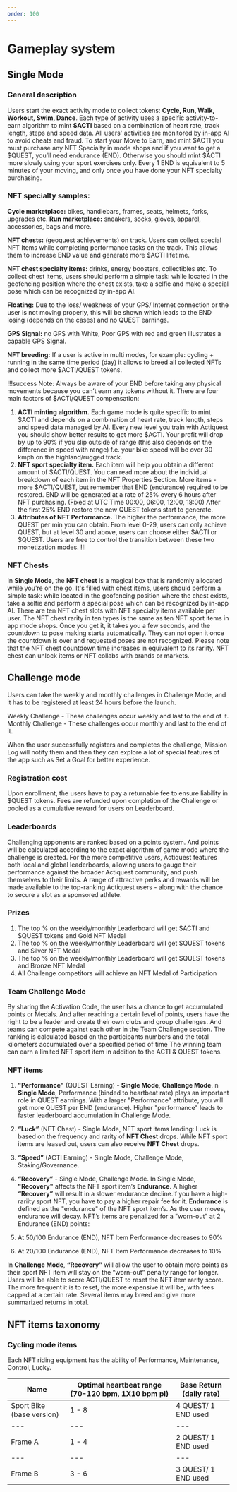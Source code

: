 ```yaml
---
order: 100
---
```

# Gameplay system

## Single Mode

### General description
Users start the exact activity mode to collect tokens: **Cycle, Run, Walk, Workout, Swim, Dance**. Each type of activity uses a specific activity-to-earn algorithm to mint **$ACTI** based on a combination of heart rate, track length, steps and speed data. 
All users' activities are monitored by in-app AI to avoid cheats and fraud. To start your Move to Earn, and mint $ACTI you must purchase any NFT Specialty in mode shops and if you want to get a $QUEST, you’ll need endurance (END). Otherwise you should mint $ACTI more slowly using your sport exercises only.
Every 1 END is equivalent to 5 minutes of your moving, and only once you have done your NFT specialty purchasing. 

### NFT specialty samples:
**Cycle marketplace:** bikes, handlebars, frames, seats, helmets, forks, upgrades etc.
**Run marketplace:** sneakers, socks, gloves, apparel, accessories, bags and more.

**NFT chests:** (geoquest achievements) on track. Users can collect special NFT Items while completing performance tasks on the track. This allows them to increase END value and generate more $ACTI lifetime. 

**NFT chest specialty items:** drinks, energy boosters, collectibles etc. To collect chest items, users should perform a simple task: while located in the geofencing position where the chest exists, take a selfie and make a special pose which can be recognized by in-app AI.

**Floating:** Due to the loss/ weakness of your GPS/ Internet connection or the user is not moving properly, this will be shown which leads to the END losing (depends on the cases) and no QUEST earnings.

**GPS Signal:** no GPS with White, Poor GPS with red and green illustrates a capable GPS Signal.

**NFT breeding:** If a user is active in multi modes, for example: cycling + running in the same time period (day) it allows to breed all collected NFTs and collect more $ACTI/QUEST tokens.

!!!success Note: Always be aware of your END before taking any physical movements because you can’t earn any tokens without it. There are four main factors of $ACTI/QUEST compensation:

1. **ACTI minting algorithm.** Each game mode is quite specific to mint $ACTI and depends on a combination of heart rate, track length, steps and speed data managed by AI. Every new level you train with Actiquest you should show better results to get more $ACTI. Your profit will drop by up to 90% if you slip outside of range (this also depends on the difference in speed with range) f.e. your bike speed will be over 30 kmph on the highland/rugged track.
2. **NFT sport specialty item.** Each item will help you obtain a different amount of $ACTI/QUEST. You can read more about the individual breakdown of each item in the NFT Properties Section. More items - more $ACTI/QUEST, but remember that END (endurance) required to be restored. END will be generated at a rate of 25% every 6 hours after NFT purchasing. (Fixed at UTC Time 00:00, 06:00, 12:00, 18:00) After the first 25% END restore the new QUEST tokens start to generate.
3. **Attributes of NFT Performance.** The higher the performance, the more QUEST per min you can obtain. From level 0-29, users can only achieve QUEST, but at level 30 and above, users can choose either $ACTI or $QUEST. Users are free to control the transition between these two monetization modes.
!!!
### NFT Chests

In **Single Mode**, the **NFT chest** is a magical box that is randomly allocated while you're on the go. It's filled with chest items, users should perform a simple task: while located in the geofencing position where the chest exists, take a selfie and perform a special pose which can be recognized by in-app AI. There are ten NFT chest slots with NFT specialty items available per user. The NFT chest rarity in ten types is the same as ten NFT sport items in app mode shops. Once you get it, it takes you a few seconds, and the countdown to pose making starts automatically. They can not open it once the countdown is over and requested poses are not recognized. Please note that the NFT chest countdown time increases in equivalent to its rariity. NFT chest can unlock items or NFT collabs with brands or markets. 

## Challenge mode

Users can take the weekly and monthly challenges in Challenge Mode, and it has to be registered at least 24 hours before the launch. 

Weekly Challenge - These challenges occur weekly and last to the end of it. 
Monthly Challenge - These challenges occur monthly and last to the end of it.

When the user successfully registers and completes the challenge, Mission Log will notify them and then they can explore a lot of special features of the app such as Set a Goal for better experience.

### Registration cost

Upon enrollment, the users have to pay a returnable fee to ensure liability in $QUEST tokens. Fees are refunded upon completion of the Challenge or pooled as a cumulative reward for users on Leaderboard. 

### Leaderboards

Challenging opponents are ranked based on a points system. And points will be calculated according to the exact algorithm of game mode where the challenge is created. For the more competitive users, Actiquest features both local and global leaderboards, allowing users to gauge their performance against the broader Actiquest community, and push themselves to their limits. A range of attractive perks and rewards will be made available to the top-ranking Actiquest users - along with the chance to secure a slot as a sponsored athlete. 

### Prizes

1. The top % on the weekly/monthly Leaderboard will get $ACTI and $QUEST tokens and Gold NFT Medal 
2. The top % on the weekly/monthly Leaderboard will get $QUEST tokens and Silver NFT Medal
3. The top % on the weekly/monthly Leaderboard will get $QUEST tokens and Bronze NFT Medal
4. All Challenge competitors will achieve an NFT Medal of Participation

### Team Challenge Mode 

By sharing the Activation Code, the user has a chance to get accumulated points or Medals. And after reaching a certain level of points, users have the right to be a leader and create their own clubs and group challenges. And teams can compete against each other in the Team Challenge section. The ranking is calculated based on the participants numbers and the total kilometers accumulated over a specified period of time The winning team can earn a limited NFT sport item in addition to the ACTI & QUEST tokens. 

### NFT items
1. **"Performance"** (QUEST Earning) - **Single Mode**, **Challenge Mode**. n **Single Mode**, Performance (binded to heartbeat rate) plays an important role in QUEST earnings. With a larger "Performance" attribute, you will get more QUEST per END (endurance). Higher "performance" leads to faster leaderboard accumulation in Challenge Mode.
2. **“Luck”** (NFT Chest) - Single Mode, NFT sport items lending: Luck is based on the frequency and rarity of **NFT Chest** drops. While NFT sport items are leased out, users can also receive **NFT Chest** drops.
3. **“Speed”** (ACTI Earning) - Single Mode, Challenge Mode, Staking/Governance.
4. **“Recovery”** - Single Mode, Challenge Mode. In Single Mode, **"Recovery"** affects the NFT sport item’s **Endurance**. A higher **“Recovery”** will result in a slower endurance decline.If you have a high-rariity sport NFT, you have to pay a higher repair fee for it. **Endurance** is defined as the "endurance" of the NFT sport item’s. As the user moves, endurance will decay. NFT’s items are penalized for a "worn-out" at 2 Endurance (END) points:

1. At 50/100 Endurance (END), NFT Item Performance decreases to 90%
2. At 20/100 Endurance (END), NFT Item Performance decreases to 10%

In **Challenge Mode**, **“Recovery”** will allow the user to obtain more points as their sport NFT item will stay on the “worn-out” penalty range for longer. Users will be able to score ACTI/QUEST to reset the NFT item rarity score. The more frequent it is to reset, the more expensive it will be, with fees capped at a certain rate. Several items may breed and give more summarized returns in total.

## NFT items taxonomy

### Cycling mode items

Each NFT riding equipment has the ability of Performance, Maintenance, Control, Lucky. 

Name                     | Optimal heartbeat range (70-120 bpm, 1X10 bpm pl)  | Base Return (daily rate) 
---                      | ---                                                | ---
Sport Bike (base version)| 1 - 8                                              | 4 QUEST/ 1 END used  
---                      | ---                                                | --- 
Frame A                  | 1 - 4                                              | 2 QUEST/ 1 END used
---                      | ---                                                | --- 
Frame B                  | 3 - 6                                              | 3 QUEST/ 1 END used 
  

















